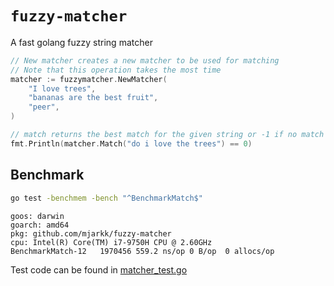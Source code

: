 # `fuzzy-matcher`

A fast golang fuzzy string matcher

```go
// New matcher creates a new matcher to be used for matching
// Note that this operation takes the most time
matcher := fuzzymatcher.NewMatcher(
    "I love trees",
    "bananas are the best fruit",
    "peer",
)

// match returns the best match for the given string or -1 if no match was found
fmt.Println(matcher.Match("do i love the trees") == 0)
```

## Benchmark

```sh
go test -benchmem -bench "^BenchmarkMatch$"
```

```
goos: darwin
goarch: amd64
pkg: github.com/mjarkk/fuzzy-matcher
cpu: Intel(R) Core(TM) i7-9750H CPU @ 2.60GHz
BenchmarkMatch-12   1970456 559.2 ns/op 0 B/op  0 allocs/op
```

Test code can be found in [matcher_test.go](https://github.com/mjarkk/fuzzy-matcher/blob/main/matcher_test.go)
